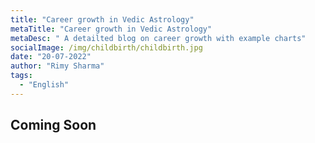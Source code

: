 ```yaml
---
title: "Career growth in Vedic Astrology"
metaTitle: "Career growth in Vedic Astrology"
metaDesc: " A detailted blog on career growth with example charts"
socialImage: /img/childbirth/childbirth.jpg
date: "20-07-2022"
author: "Rimy Sharma"
tags:
  - "English"
---
```


## Coming Soon
